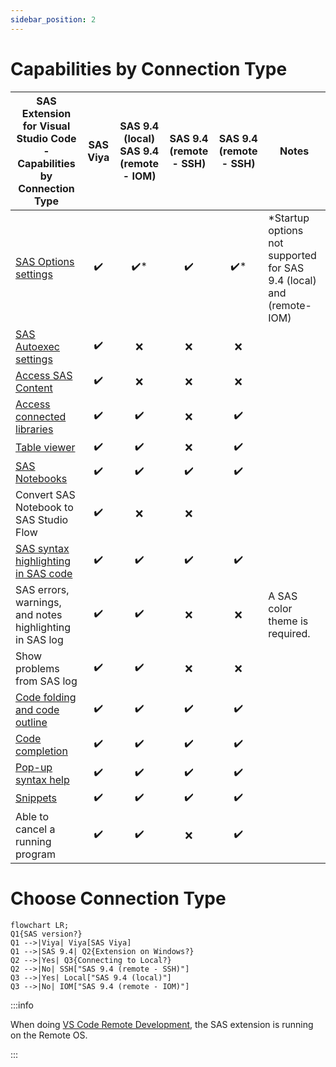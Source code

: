 ```yaml
---
sidebar_position: 2
---
```


# Capabilities by Connection Type

| SAS Extension for Visual Studio Code - Capabilities by Connection Type                        | SAS Viya           | SAS 9.4 (local) <br/> SAS 9.4 (remote - IOM) | SAS 9.4 (remote - SSH) | SAS 9.4 (remote - SSH)  | Notes                                                                |
| --------------------------------------------------------------------------------------------- | :----------------: | :------------------------------------------: | :--------------------: | :---------------------: | -------------------------------------------------------------------- |
| [SAS Options settings](./Configurations/Profiles/additional.md#sas-options-settings-examples) | :heavy_check_mark: | :heavy_check_mark:\*                         | :heavy_check_mark:     | :heavy_check_mark:\*    | \*Startup options not supported for SAS 9.4 (local) and (remote-IOM) |
| [SAS Autoexec settings](./Configurations/Profiles/additional.md#sas-autoexec-settings)        | :heavy_check_mark: | :x:                                          | :x:                    | :x:                     |                                                                      |
| [Access SAS Content](./Features/accessContent.md)                                             | :heavy_check_mark: | :x:                                          | :x:                    | :x:                     |                                                                      |
| [Access connected libraries](./Features/accessLibraries.md)                                   | :heavy_check_mark: | :heavy_check_mark:                           | :x:                    | :heavy_check_mark:      |                                                                      |
| [Table viewer](./Features/accessLibraries.md)                                                 | :heavy_check_mark: | :heavy_check_mark:                           | :x:                    | :heavy_check_mark:      |                                                                      |
| [SAS Notebooks](./Features/sasNotebook.md)                                                    | :heavy_check_mark: | :heavy_check_mark:                           | :heavy_check_mark:     | :heavy_check_mark:      |                                                                      |
| Convert SAS Notebook to SAS Studio Flow                                                       | :heavy_check_mark: | :x:                                          | :x:                    |                         |                                                                      |
| [SAS syntax highlighting in SAS code](./Features/sasCodeEditing.md#sas-syntax-highlighting)   | :heavy_check_mark: | :heavy_check_mark:                           | :heavy_check_mark:     | :heavy_check_mark:      |                                                                      |
| SAS errors, warnings, and notes highlighting in SAS log                                       | :heavy_check_mark: | :heavy_check_mark:                           | :x:                    | :x:                     | A SAS color theme is required.                                       |
| Show problems from SAS log                                                                    | :heavy_check_mark: | :heavy_check_mark:                           | :x:                    | :x:                     |                                                                      |
| [Code folding and code outline](./Features/sasCodeEditing.md#code-folding-and-code-outline)   | :heavy_check_mark: | :heavy_check_mark:                           | :heavy_check_mark:     | :heavy_check_mark:      |                                                                      |
| [Code completion](./Features/sasCodeEditing.md#code-completion)                               | :heavy_check_mark: | :heavy_check_mark:                           | :heavy_check_mark:     | :heavy_check_mark:      |                                                                      |
| [Pop-up syntax help](./Features/sasCodeEditing.md#pop-up-syntax-help)                         | :heavy_check_mark: | :heavy_check_mark:                           | :heavy_check_mark:     | :heavy_check_mark:      |                                                                      |
| [Snippets](./Features/sasCodeEditing.md#snippets)                                             | :heavy_check_mark: | :heavy_check_mark:                           | :heavy_check_mark:     | :heavy_check_mark:      |                                                                      |
| Able to cancel a running program                                                              | :heavy_check_mark: | :heavy_check_mark:                           | :x:                    | :heavy_check_mark:      |                                                                      |

# Choose Connection Type

```mermaid
flowchart LR;
Q1{SAS version?}
Q1 -->|Viya| Viya[SAS Viya]
Q1 -->|SAS 9.4| Q2{Extension on Windows?}
Q2 -->|Yes| Q3{Connecting to Local?}
Q2 -->|No| SSH["SAS 9.4 (remote - SSH)"]
Q3 -->|Yes| Local["SAS 9.4 (local)"]
Q3 -->|No| IOM["SAS 9.4 (remote - IOM)"]
```

:::info

When doing [VS Code Remote Development](https://code.visualstudio.com/docs/remote/remote-overview), the SAS extension is running on the Remote OS.

:::
